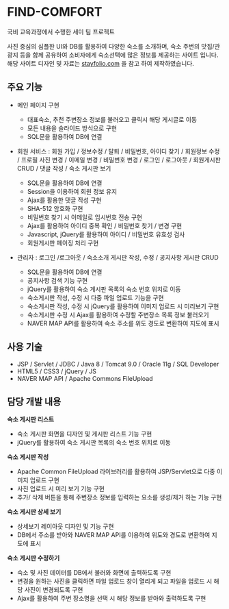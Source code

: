 # FIND-COMFORT

국비 교육과정에서 수행한 세미 팀 프로젝트

사진 중심의 심플한 UI와 DB를 활용하여 다양한 숙소를 소개하며, 
숙소 주변의 맛집/관광지 등을 함께 공유하여 소비자에게 숙소선택에 많은 정보를 제공하는 사이트 입니다.
해당 사이트 디자인 및 자료는 [stayfolio.com](http://stayfolio.com) 을 참고 하여 제작하였습니다.


## 주요 기능
- 메인 페이지 구현
    - 대표숙소, 추천 주변장소 정보를 불러오고 클릭시 해당 게시글로 이동
    - 모든 내용을 슬라이드 방식으로 구현
    - SQL문을 활용하여 DB에 연결
    
- 회원 서비스 : 회원 가입 / 정보수정 / 탈퇴 / 비밀번호, 아이디 찾기 / 회원정보 수정 / 프로필 사진 변경 / 이메일 변경 / 비밀번호 변경 / 로그인 / 로그아웃 / 회원게시판 CRUD / 댓글 작성 / 숙소 게시판 보기
    - SQL문을 활용하여 DB에 연결
    - Session을 이용하여 회원 정보 유지
    - Ajax를 활용한 댓글 작성 구현
    - SHA-512 암호화 구현
    - 비밀번호 찾기 시 이메일로 임시번호 전송 구현
    - Ajax를 활용하여 아이디 중복 확인 / 비밀번호 찾기 / 변경 구현
    - Javascript, jQuery를 활용하여 아이디 / 비밀번호 유효성 검사
    - 회원게시판 페이징 처리 구현
    
- 관리자 : 로그인 /로그아웃 / 숙소소개 게시판 작성, 수정 / 공지사항 게시판 CRUD
    - SQL문을 활용하여 DB에 연결
    - 공지사항 검색 기능 구현
    - jQuery를 활용하여 숙소 게시판 목록의 숙소 번호 위치로 이동
    - 숙소게시판 작성, 수정 시 다중 파일 업로드 기능을 구현
    - 숙소게시판 작성, 수정 시 jQuery를 활용하여 이미지 업로드 시 미리보기 구현
    - 숙소게시판 수정 시 Ajax를 활용하여 수정할 주변장소 목록 정보 불러오기
    - NAVER MAP API를 활용하여 숙소 주소를 위도 경도로 변환하여 지도에 표시

## 사용 기술

- JSP / Servlet / JDBC / Java 8 / Tomcat 9.0 / Oracle 11g / SQL Developer
- HTML5 / CSS3 / jQuery / JS
- NAVER MAP API / Apache Commons FileUpload

## 담당 개발 내용

**숙소 게시판 리스트** 
- 숙소 게시판 화면을 디자인 및 게시판 리스트 기능 구현
- jQuery를 활용하여 숙소 게시판 목록의 숙소 번호 위치로 이동
    
**숙소 게시판 작성**
- Apache Common FileUpload 라이브러리를 활용하여 JSP/Servlet으로 다중 이미지 업로드 구현
- 사진 업로드 시 미리 보기 기능 구현
- 추가/ 삭제 버튼을 통해 주변장소 정보를 입력하는 요소를 생성/제거 하는 기능 구현

**숙소 게시판 상세 보기** 
- 상세보기 레이아웃 디자인 및 기능 구현
- DB에서 주소를 받아와 NAVER MAP API를 이용하여 위도와 경도로 변환하여 지도에 표시


**숙소 게시판 수정하기**
- 숙소 및 사진 데이터를  DB에서 불러와 화면에 출력하도록 구현
- 변경을 원하는 사진을 클릭하면 파일 업로드 창이 열리게 되고 파일을 업로드 시 해당 사진이 변경되도록 구현
- Ajax를 활용하여 주변 장소명을 선택 시 해당 정보를 받아와 출력하도록 구현
